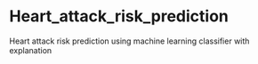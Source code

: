# Heart_attack_risk_prediction
Heart attack risk prediction using machine learning classifier with explanation
